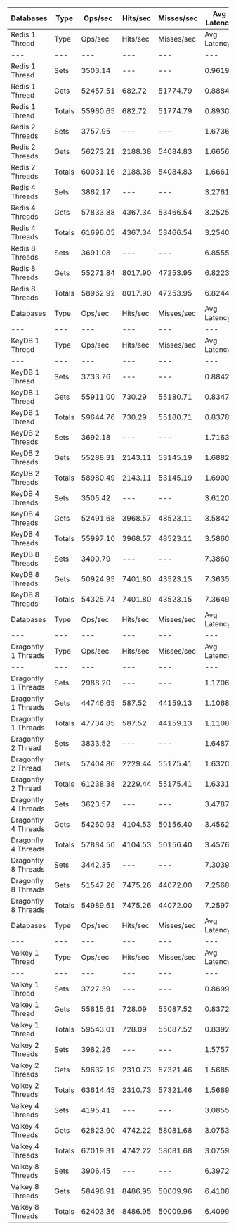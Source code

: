 | Databases | Type | Ops/sec | Hits/sec | Misses/sec | Avg Latency | p50 Latency | p99 Latency | p99.9 Latency | KB/sec |
| --- | --- | --- | --- | --- | --- | --- | --- | --- | --- |
| Redis 1 Thread | Type | Ops/sec | Hits/sec | Misses/sec | Avg Latency | p50 Latency | p99 Latency | p99.9 Latency | KB/sec |
| --- | --- | --- | --- | --- | --- | --- | --- | --- | --- |
Redis 1 Thread | Sets | 3503.14 | --- | --- | 0.96190 | 0.84700 | 2.09500 | 25.85500 | 1474.44 |
Redis 1 Thread | Gets | 52457.51 | 682.72 | 51774.79 | 0.88840 | 0.84700 | 2.00700 | 3.32700 | 2255.56 |
Redis 1 Thread | Totals | 55960.65 | 682.72 | 51774.79 | 0.89300 | 0.84700 | 2.01500 | 3.51900 | 3729.99 |
Redis 2 Threads | Sets | 3757.95 | --- | --- | 1.67362 | 1.61500 | 3.85500 | 6.62300 | 1581.69 |
Redis 2 Threads | Gets | 56273.21 | 2188.38 | 54084.83 | 1.66568 | 1.59900 | 3.87100 | 5.88700 | 2969.88 |
Redis 2 Threads | Totals | 60031.16 | 2188.38 | 54084.83 | 1.66618 | 1.59900 | 3.87100 | 5.95100 | 4551.57 |
Redis 4 Threads | Sets | 3862.17 | --- | --- | 3.27612 | 3.05500 | 8.38300 | 13.75900 | 1625.56 |
Redis 4 Threads | Gets | 57833.88 | 4367.34 | 53466.54 | 3.25253 | 3.05500 | 7.93500 | 11.07100 | 3852.80 |
Redis 4 Threads | Totals | 61696.05 | 4367.34 | 53466.54 | 3.25401 | 3.05500 | 7.96700 | 11.32700 | 5478.36 |
Redis 8 Threads | Sets | 3691.08 | --- | --- | 6.85557 | 6.30300 | 18.04700 | 27.77500 | 1553.54 |
Redis 8 Threads | Gets | 55271.84 | 8017.90 | 47253.95 | 6.82232 | 6.30300 | 17.79100 | 27.64700 | 5134.89 |
Redis 8 Threads | Totals | 58962.92 | 8017.90 | 47253.95 | 6.82440 | 6.30300 | 17.79100 | 27.64700 | 6688.44 |
| Databases | Type | Ops/sec | Hits/sec | Misses/sec | Avg Latency | p50 Latency | p99 Latency | p99.9 Latency | KB/sec |
| --- | --- | --- | --- | --- | --- | --- | --- | --- | --- |
| KeyDB 1 Thread | Type | Ops/sec | Hits/sec | Misses/sec | Avg Latency | p50 Latency | p99 Latency | p99.9 Latency | KB/sec |
| --- | --- | --- | --- | --- | --- | --- | --- | --- | --- |
KeyDB 1 Thread | Sets | 3733.76 | --- | --- | 0.88426 | 0.83100 | 2.06300 | 20.35100 | 1571.50 |
KeyDB 1 Thread | Gets | 55911.00 | 730.29 | 55180.71 | 0.83477 | 0.82300 | 1.75100 | 4.22300 | 2405.04 |
KeyDB 1 Thread | Totals | 59644.76 | 730.29 | 55180.71 | 0.83787 | 0.82300 | 1.75900 | 4.54300 | 3976.54 |
KeyDB 2 Threads | Sets | 3692.18 | --- | --- | 1.71630 | 1.58300 | 4.95900 | 9.02300 | 1554.01 |
KeyDB 2 Threads | Gets | 55288.31 | 2143.11 | 53145.19 | 1.68826 | 1.56700 | 4.60700 | 6.55900 | 2915.27 |
KeyDB 2 Threads | Totals | 58980.49 | 2143.11 | 53145.19 | 1.69002 | 1.56700 | 4.60700 | 6.71900 | 4469.28 |
KeyDB 4 Threads | Sets | 3505.42 | --- | --- | 3.61205 | 3.35900 | 9.59900 | 14.84700 | 1475.40 |
KeyDB 4 Threads | Gets | 52491.68 | 3968.57 | 48523.11 | 3.58427 | 3.34300 | 9.21500 | 12.79900 | 3498.67 |
KeyDB 4 Threads | Totals | 55997.10 | 3968.57 | 48523.11 | 3.58601 | 3.34300 | 9.21500 | 12.92700 | 4974.07 |
KeyDB 8 Threads | Sets | 3400.79 | --- | --- | 7.38609 | 6.84700 | 19.07100 | 29.18300 | 1431.36 |
KeyDB 8 Threads | Gets | 50924.95 | 7401.80 | 43523.15 | 7.36352 | 6.81500 | 18.94300 | 28.67100 | 4736.53 |
KeyDB 8 Threads | Totals | 54325.74 | 7401.80 | 43523.15 | 7.36494 | 6.81500 | 18.94300 | 28.67100 | 6167.89 |
| Databases | Type | Ops/sec | Hits/sec | Misses/sec | Avg Latency | p50 Latency | p99 Latency | p99.9 Latency | KB/sec |
| --- | --- | --- | --- | --- | --- | --- | --- | --- | --- |
| Dragonfly 1 Threads | Type | Ops/sec | Hits/sec | Misses/sec | Avg Latency | p50 Latency | p99 Latency | p99.9 Latency | KB/sec |
| --- | --- | --- | --- | --- | --- | --- | --- | --- | --- |
Dragonfly 1 Threads | Sets | 2988.20 | --- | --- | 1.17064 | 0.89500 | 3.03900 | 25.34300 | 1257.70 |
Dragonfly 1 Threads | Gets | 44746.65 | 587.52 | 44159.13 | 1.10689 | 0.88700 | 2.94300 | 3.75900 | 1925.95 |
Dragonfly 1 Threads | Totals | 47734.85 | 587.52 | 44159.13 | 1.11088 | 0.88700 | 2.94300 | 3.91900 | 3183.66 |
Dragonfly 2 Thread | Sets | 3833.52 | --- | --- | 1.64876 | 1.47100 | 4.95900 | 8.57500 | 1613.50 |
Dragonfly 2 Thread | Gets | 57404.86 | 2229.44 | 55175.41 | 1.63209 | 1.46300 | 4.67100 | 7.71100 | 3028.50 |
Dragonfly 2 Thread | Totals | 61238.38 | 2229.44 | 55175.41 | 1.63313 | 1.46300 | 4.70300 | 7.74300 | 4641.99 |
Dragonfly 4 Threads | Sets | 3623.57 | --- | --- | 3.47878 | 3.29500 | 8.83100 | 12.15900 | 1525.13 |
Dragonfly 4 Threads | Gets | 54260.93 | 4104.53 | 50156.40 | 3.45625 | 3.27900 | 8.70300 | 12.28700 | 3617.43 |
Dragonfly 4 Threads | Totals | 57884.50 | 4104.53 | 50156.40 | 3.45766 | 3.27900 | 8.70300 | 12.28700 | 5142.56 |
Dragonfly 8 Threads | Sets | 3442.35 | --- | --- | 7.30397 | 6.75100 | 19.45500 | 30.71900 | 1448.86 |
Dragonfly 8 Threads | Gets | 51547.26 | 7475.26 | 44072.00 | 7.25684 | 6.71900 | 19.19900 | 30.59100 | 4787.99 |
Dragonfly 8 Threads | Totals | 54989.61 | 7475.26 | 44072.00 | 7.25979 | 6.71900 | 19.19900 | 30.59100 | 6236.84 |
| Databases | Type | Ops/sec | Hits/sec | Misses/sec | Avg Latency | p50 Latency | p99 Latency | p99.9 Latency | KB/sec |
| --- | --- | --- | --- | --- | --- | --- | --- | --- | --- |
| Valkey 1 Thread | Type | Ops/sec | Hits/sec | Misses/sec | Avg Latency | p50 Latency | p99 Latency | p99.9 Latency | KB/sec |
| --- | --- | --- | --- | --- | --- | --- | --- | --- | --- |
Valkey 1 Thread | Sets | 3727.39 | --- | --- | 0.86996 | 0.81500 | 1.84700 | 9.40700 | 1568.82 |
Valkey 1 Thread | Gets | 55815.61 | 728.09 | 55087.52 | 0.83722 | 0.81500 | 1.73500 | 2.84700 | 2400.58 |
Valkey 1 Thread | Totals | 59543.01 | 728.09 | 55087.52 | 0.83927 | 0.81500 | 1.73500 | 3.11900 | 3969.40 |
Valkey 2 Threads | Sets | 3982.26 | --- | --- | 1.57571 | 1.43100 | 4.35100 | 6.84700 | 1676.10 |
Valkey 2 Threads | Gets | 59632.19 | 2310.73 | 57321.46 | 1.56854 | 1.43100 | 4.22300 | 5.98300 | 3144.03 |
Valkey 2 Threads | Totals | 63614.45 | 2310.73 | 57321.46 | 1.56899 | 1.43100 | 4.22300 | 6.01500 | 4820.13 |
Valkey 4 Threads | Sets | 4195.41 | --- | --- | 3.08554 | 2.89500 | 7.80700 | 11.19900 | 1765.81 |
Valkey 4 Threads | Gets | 62823.90 | 4742.22 | 58081.68 | 3.07531 | 2.89500 | 7.58300 | 10.68700 | 4184.50 |
Valkey 4 Threads | Totals | 67019.31 | 4742.22 | 58081.68 | 3.07595 | 2.89500 | 7.61500 | 10.68700 | 5950.31 |
Valkey 8 Threads | Sets | 3906.45 | --- | --- | 6.39728 | 5.98300 | 15.80700 | 25.08700 | 1644.19 |
Valkey 8 Threads | Gets | 58496.91 | 8486.95 | 50009.96 | 6.41081 | 5.98300 | 15.93500 | 25.21500 | 5434.97 |
Valkey 8 Threads | Totals | 62403.36 | 8486.95 | 50009.96 | 6.40996 | 5.98300 | 15.93500 | 25.21500 | 7079.16 |
